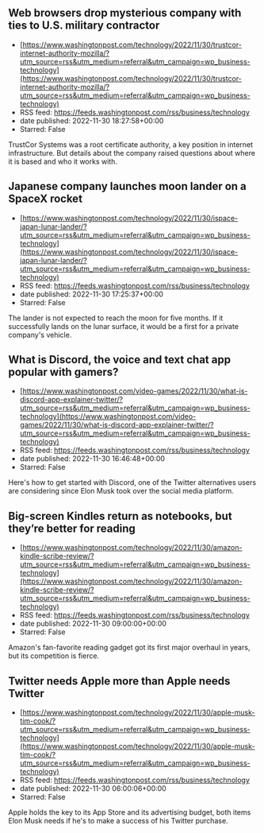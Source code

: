 ## Web browsers drop mysterious company with ties to U.S. military contractor
 - [https://www.washingtonpost.com/technology/2022/11/30/trustcor-internet-authority-mozilla/?utm_source=rss&utm_medium=referral&utm_campaign=wp_business-technology](https://www.washingtonpost.com/technology/2022/11/30/trustcor-internet-authority-mozilla/?utm_source=rss&utm_medium=referral&utm_campaign=wp_business-technology)
 - RSS feed: https://feeds.washingtonpost.com/rss/business/technology
 - date published: 2022-11-30 18:27:58+00:00
 - Starred: False

TrustCor Systems was a root certificate authority, a key position in internet infrastructure. But details about the company raised questions about where it is based and who it works with.

## Japanese company launches moon lander on a SpaceX rocket
 - [https://www.washingtonpost.com/technology/2022/11/30/ispace-japan-lunar-lander/?utm_source=rss&utm_medium=referral&utm_campaign=wp_business-technology](https://www.washingtonpost.com/technology/2022/11/30/ispace-japan-lunar-lander/?utm_source=rss&utm_medium=referral&utm_campaign=wp_business-technology)
 - RSS feed: https://feeds.washingtonpost.com/rss/business/technology
 - date published: 2022-11-30 17:25:37+00:00
 - Starred: False

The lander is not expected to reach the moon for five months. If it successfully lands on the lunar surface, it would be a first for a private company's vehicle.

## What is Discord, the voice and text chat app popular with gamers?
 - [https://www.washingtonpost.com/video-games/2022/11/30/what-is-discord-app-explainer-twitter/?utm_source=rss&utm_medium=referral&utm_campaign=wp_business-technology](https://www.washingtonpost.com/video-games/2022/11/30/what-is-discord-app-explainer-twitter/?utm_source=rss&utm_medium=referral&utm_campaign=wp_business-technology)
 - RSS feed: https://feeds.washingtonpost.com/rss/business/technology
 - date published: 2022-11-30 16:46:48+00:00
 - Starred: False

Here's how to get started with Discord, one of the Twitter alternatives users are considering since Elon Musk took over the social media platform.

## Big-screen Kindles return as notebooks, but they’re better for reading
 - [https://www.washingtonpost.com/technology/2022/11/30/amazon-kindle-scribe-review/?utm_source=rss&utm_medium=referral&utm_campaign=wp_business-technology](https://www.washingtonpost.com/technology/2022/11/30/amazon-kindle-scribe-review/?utm_source=rss&utm_medium=referral&utm_campaign=wp_business-technology)
 - RSS feed: https://feeds.washingtonpost.com/rss/business/technology
 - date published: 2022-11-30 09:00:00+00:00
 - Starred: False

Amazon's fan-favorite reading gadget got its first major overhaul in years, but its competition is fierce.

## Twitter needs Apple more than Apple needs Twitter
 - [https://www.washingtonpost.com/technology/2022/11/30/apple-musk-tim-cook/?utm_source=rss&utm_medium=referral&utm_campaign=wp_business-technology](https://www.washingtonpost.com/technology/2022/11/30/apple-musk-tim-cook/?utm_source=rss&utm_medium=referral&utm_campaign=wp_business-technology)
 - RSS feed: https://feeds.washingtonpost.com/rss/business/technology
 - date published: 2022-11-30 06:00:06+00:00
 - Starred: False

Apple holds the key to its App Store and its advertising budget, both items Elon Musk needs if he's to make a success of his Twitter purchase.
